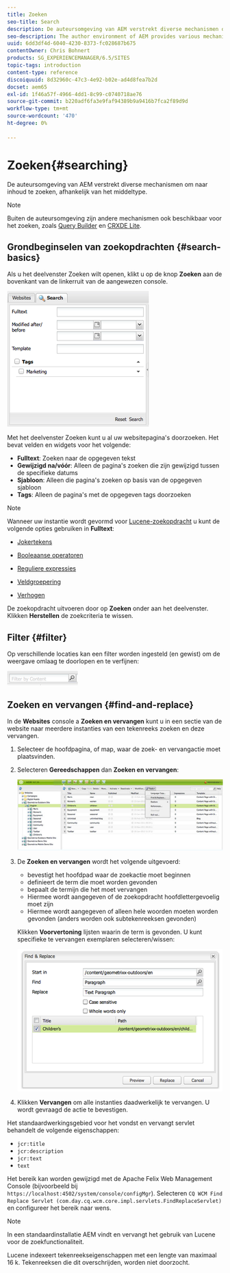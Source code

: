 ```yaml
---
title: Zoeken
seo-title: Search
description: De auteursomgeving van AEM verstrekt diverse mechanismen om naar inhoud te zoeken, afhankelijk van het middeltype.
seo-description: The author environment of AEM provides various mechanisms for searching for content, dependent on the resource type.
uuid: 6dd3df4d-6040-4230-8373-fc028687b675
contentOwner: Chris Bohnert
products: SG_EXPERIENCEMANAGER/6.5/SITES
topic-tags: introduction
content-type: reference
discoiquuid: 8d32960c-47c3-4e92-b02e-ad4d8fea7b2d
docset: aem65
exl-id: 1f46a57f-4966-4dd1-8c99-c0740718ae76
source-git-commit: b220adf6fa3e9faf94389b9a9416b7fca2f89d9d
workflow-type: tm+mt
source-wordcount: '470'
ht-degree: 0%

---
```


# Zoeken{#searching}

De auteursomgeving van AEM verstrekt diverse mechanismen om naar inhoud te zoeken, afhankelijk van het middeltype.

>[!NOTE]
>
>Buiten de auteursomgeving zijn andere mechanismen ook beschikbaar voor het zoeken, zoals [Query Builder](/help/sites-developing/querybuilder-api.md) en [CRXDE Lite](/help/sites-developing/developing-with-crxde-lite.md).

## Grondbeginselen van zoekopdrachten {#search-basics}

Als u het deelvenster Zoeken wilt openen, klikt u op de knop **Zoeken** aan de bovenkant van de linkerruit van de aangewezen console.

![chlimage_1-101](assets/chlimage_1-101.png)

Met het deelvenster Zoeken kunt u al uw websitepagina&#39;s doorzoeken. Het bevat velden en widgets voor het volgende:

* **Fulltext**: Zoeken naar de opgegeven tekst
* **Gewijzigd na/vóór**: Alleen de pagina&#39;s zoeken die zijn gewijzigd tussen de specifieke datums
* **Sjabloon**: Alleen die pagina&#39;s zoeken op basis van de opgegeven sjabloon
* **Tags**: Alleen de pagina&#39;s met de opgegeven tags doorzoeken

>[!NOTE]
>
>Wanneer uw instantie wordt gevormd voor [Lucene-zoekopdracht](/help/sites-deploying/queries-and-indexing.md) u kunt de volgende opties gebruiken in **Fulltext**:
>
>* [Jokertekens](https://lucene.apache.org/core/5_3_1/queryparser/org/apache/lucene/queryparser/classic/package-summary.html#Wildcard_Searches)
>* [Booleaanse operatoren](https://lucene.apache.org/core/5_3_1/queryparser/org/apache/lucene/queryparser/classic/package-summary.html#Boolean_operators)
>
>* [Reguliere expressies](https://lucene.apache.org/core/5_3_1/queryparser/org/apache/lucene/queryparser/classic/package-summary.html#Regexp_Searches)
>* [Veldgroepering](https://lucene.apache.org/core/5_3_1/queryparser/org/apache/lucene/queryparser/classic/package-summary.html#Field_Grouping)
>* [Verhogen](https://lucene.apache.org/core/5_3_1/queryparser/org/apache/lucene/queryparser/classic/package-summary.html#Boosting_a_Term)
>


De zoekopdracht uitvoeren door op **Zoeken** onder aan het deelvenster. Klikken **Herstellen** de zoekcriteria te wissen.

## Filter {#filter}

Op verschillende locaties kan een filter worden ingesteld (en gewist) om de weergave omlaag te doorlopen en te verfijnen:

![chlimage_1-102](assets/chlimage_1-102.png)

## Zoeken en vervangen {#find-and-replace}

In de **Websites** console a **Zoeken en vervangen** kunt u in een sectie van de website naar meerdere instanties van een tekenreeks zoeken en deze vervangen.

1. Selecteer de hoofdpagina, of map, waar de zoek- en vervangactie moet plaatsvinden.
1. Selecteren **Gereedschappen** dan **Zoeken en vervangen**:

   ![screen_shot_2012-02-15at120346pm](assets/screen_shot_2012-02-15at120346pm.png)

1. De **Zoeken en vervangen** wordt het volgende uitgevoerd:

   * bevestigt het hoofdpad waar de zoekactie moet beginnen
   * definieert de term die moet worden gevonden
   * bepaalt de termijn die het moet vervangen
   * Hiermee wordt aangegeven of de zoekopdracht hoofdlettergevoelig moet zijn
   * Hiermee wordt aangegeven of alleen hele woorden moeten worden gevonden (anders worden ook subtekenreeksen gevonden)

   Klikken **Voorvertoning** lijsten waarin de term is gevonden. U kunt specifieke te vervangen exemplaren selecteren/wissen:

   ![screen_shot_2012-02-15at120719pm](assets/screen_shot_2012-02-15at120719pm.png)

1. Klikken **Vervangen** om alle instanties daadwerkelijk te vervangen. U wordt gevraagd de actie te bevestigen.

Het standaardwerkingsgebied voor het vondst en vervangt servlet behandelt de volgende eigenschappen:

* `jcr:title`
* `jcr:description`
* `jcr:text`
* `text`

Het bereik kan worden gewijzigd met de Apache Felix Web Management Console (bijvoorbeeld bij `https://localhost:4502/system/console/configMgr`). Selecteren `CQ WCM Find Replace Servlet (com.day.cq.wcm.core.impl.servlets.FindReplaceServlet)` en configureer het bereik naar wens.

>[!NOTE]
>
>In een standaardinstallatie AEM vindt en vervangt het gebruik van Lucene voor de zoekfunctionaliteit.
>
>Lucene indexeert tekenreekseigenschappen met een lengte van maximaal 16 k. Tekenreeksen die dit overschrijden, worden niet doorzocht.
